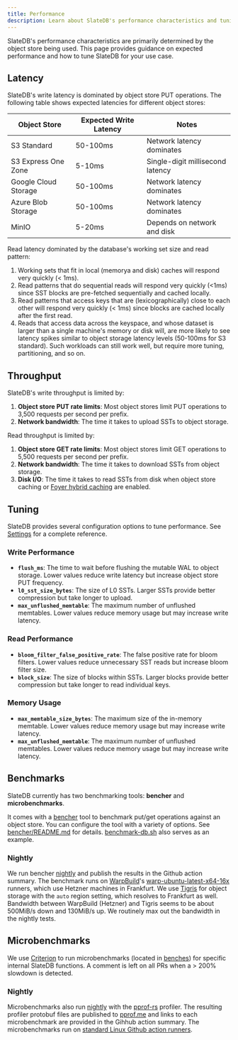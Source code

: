 ```yaml
---
title: Performance
description: Learn about SlateDB's performance characteristics and tuning
---
```


SlateDB's performance characteristics are primarily determined by the object store being used. This page provides guidance on expected performance and how to tune SlateDB for your use case.

## Latency

SlateDB's write latency is dominated by object store PUT operations. The following table shows expected latencies for different object stores:

| Object Store | Expected Write Latency | Notes |
|--------------|----------------------|-------|
| S3 Standard | 50-100ms | Network latency dominates |
| S3 Express One Zone | 5-10ms | Single-digit millisecond latency |
| Google Cloud Storage | 50-100ms | Network latency dominates |
| Azure Blob Storage | 50-100ms | Network latency dominates |
| MinIO | 5-20ms | Depends on network and disk |

Read latency dominated by the database's working set size and read pattern:

1. Working sets that fit in local (memorya and disk) caches will respond very quickly (< 1ms).
2. Read patterns that do sequential reads will respond very quickly (<1ms) since SST blocks are pre-fetched sequentially and cached locally.
3. Read patterns that access keys that are (lexicographically) close to each other will respond very quickly (< 1ms) since blocks are cached locally after the first read.
4. Reads that access data across the keyspace, and whose dataset is larger than a single machine's memory or disk will, are more likely to see latency spikes similar to object storage latency levels (50-100ms for S3 standard). Such workloads can still work well, but require more tuning, partitioning, and so on.

## Throughput

SlateDB's write throughput is limited by:

1. **Object store PUT rate limits**: Most object stores limit PUT operations to 3,500 requests per second per prefix.
2. **Network bandwidth**: The time it takes to upload SSTs to object storage.

Read throughput is limited by:

1. **Object store GET rate limits**: Most object stores limit GET operations to 5,500 requests per second per prefix.
2. **Network bandwidth**: The time it takes to download SSTs from object storage.
3. **Disk I/O**: The time it takes to read SSTs from disk when object store caching or [Foyer hybrid caching](https://foyer.rs/docs/tutorial/hybrid-cache) are enabled.

## Tuning

SlateDB provides several configuration options to tune performance. See [Settings](https://docs.rs/slatedb/0.7.0/slatedb/config/struct.Settings.html) for a complete reference.

### Write Performance

* **`flush_ms`**: The time to wait before flushing the mutable WAL to object storage. Lower values reduce write latency but increase object store PUT frequency.
* **`l0_sst_size_bytes`**: The size of L0 SSTs. Larger SSTs provide better compression but take longer to upload.
* **`max_unflushed_memtable`**: The maximum number of unflushed memtables. Lower values reduce memory usage but may increase write latency.

### Read Performance

* **`bloom_filter_false_positive_rate`**: The false positive rate for bloom filters. Lower values reduce unnecessary SST reads but increase bloom filter size.
* **`block_size`**: The size of blocks within SSTs. Larger blocks provide better compression but take longer to read individual keys.

### Memory Usage

* **`max_memtable_size_bytes`**: The maximum size of the in-memory memtable. Lower values reduce memory usage but may increase write latency.
* **`max_unflushed_memtable`**: The maximum number of unflushed memtables. Lower values reduce memory usage but may increase write latency.

## Benchmarks

SlateDB currently has two benchmarking tools: **bencher** and **microbenchmarks**.

It comes with a [bencher](https://github.com/slatedb/slatedb/tree/main/slatedb-bencher) tool to benchmark put/get operations against an object store. You can configure the tool with a variety of options. See [bencher/README.md](https://github.com/slatedb/slatedb/blob/main/slatedb-bencher/README.md) for details. [benchmark-db.sh](https://github.com/slatedb/slatedb/blob/main/slatedb-bencher/benchmark-db.sh) also serves as an example.

### Nightly

We run bencher [nightly](https://github.com/slatedb/slatedb/blob/main/.github/workflows/nightly.yaml) and publish the results in the Github action summary. The benchmark runs on [WarpBuild](https://warpbuild.com)'s [warp-ubuntu-latest-x64-16x](https://docs.warpbuild.com/cloud-runners) runners, which use Hetzner machines in Frankfurt. We use [Tigris](https://www.tigrisdata.com/) for object storage with the `auto` region setting, which resolves to Frankfurt as well. Bandwidth between WarpBuild (Hetzner) and Tigris seems to be about 500MiB/s down and 130MiB/s up. We routinely max out the bandwidth in the nightly tests.

## Microbenchmarks

We use [Criterion](https://bheisler.github.io/criterion.rs/) to run microbenchmarks (located in [benches](https://github.com/slatedb/slatedb/tree/main/slatedb/benches)) for specific internal SlateDB functions. A comment is left on all PRs when a > 200% slowdown is detected.

### Nightly

Microbenchmarks also run [nightly](https://github.com/slatedb/slatedb/blob/main/.github/workflows/nightly.yaml) with the [pprof-rs](https://github.com/tikv/pprof-rs) profiler. The resulting profiler protobuf files are published to [pprof.me](https://pprof.me) and links to each microbenchmark are provided in the Gihhub action summary. The microbenchmarks run on [standard Linux Github action runners](https://docs.github.com/en/actions/using-github-hosted-runners/using-github-hosted-runners/about-github-hosted-runners#standard-github-hosted-runners-for-public-repositories).
